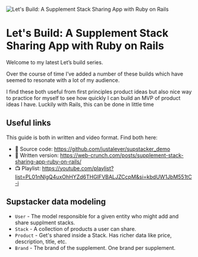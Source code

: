 ![Let's Build: A Supplement Stack Sharing App with Ruby on Rails](https://f001.backblazeb2.com/file/webcrunch/supstacker-cover.jpg)

# Let's Build: A Supplement Stack Sharing App with Ruby on Rails

Welcome to my latest Let’s build series.

Over the course of time I’ve added a number of these builds which have seemed to resonate with a lot of my audience.

I find these both useful from first principles product ideas but also nice way to practice for myself to see how quickly I can build an MVP of product ideas I have. Luckily with Rails, this can be done in little time

## Useful links

This guide is both in written and video format. Find both here:

- 🔗 Source code: https://github.com/justalever/supstacker_demo
- 📕 Written version: https://web-crunch.com/posts/supplement-stack-sharing-app-ruby-on-rails/
- 📺 Playlist: https://youtube.com/playlist?list=PL01nNIgQ4uxOhHYZd6THGIFVBALJZCcpM&si=kbdUW1JbM551tC-i

## Supstacker data modeling

- `User` - The model responsible for a given entity who might add and share supplment stacks.
- `Stack` - A collection of products a user can share.
- `Product` - Get's shared inside a Stack. Has richer data like price, description, title, etc.
- `Brand` - The brand of the supplement. One brand per supplement.
